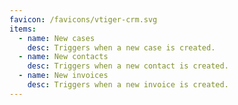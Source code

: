 ```yaml
---
favicon: /favicons/vtiger-crm.svg
items:
  - name: New cases
    desc: Triggers when a new case is created.
  - name: New contacts
    desc: Triggers when a new contact is created.
  - name: New invoices
    desc: Triggers when a new invoice is created.
---
```


<script setup>
  import CustomListing from '../../components/CustomListing.vue'
</script>

<CustomListing />
